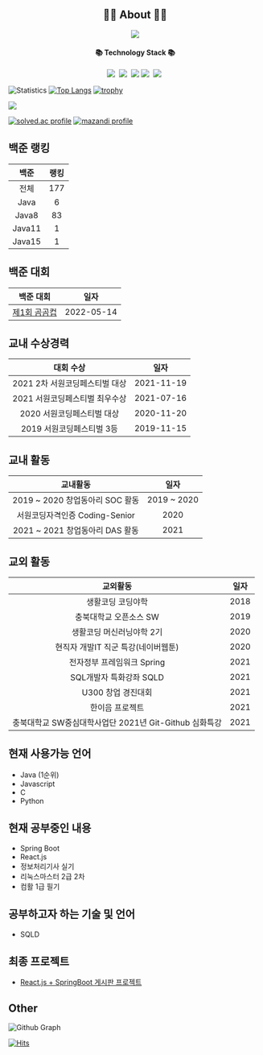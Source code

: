 <h2 align="center">👨‍💻 About 👨‍💻</h2>
<p align="center">
    <a href="https://lms0806.tistory.com//">
        <img src="http://img.shields.io/badge/-Tech%20blog-black?style=flat-square&logo=github&link=https://vividswan.github.io"/>
    </a>
</p>

<h4 align="center">📚 Technology Stack 📚</h4> 
<p align="center">
  <img src="https://img.shields.io/badge/-JAVA-orange"/>&nbsp
  <img src="https://img.shields.io/badge/-SpringBoot-navy"/>&nbsp
  <img src="https://img.shields.io/badge/-JPA-blue"/>
  <img src="https://img.shields.io/badge/-MySQL-blue"/>&nbsp
  <img src="https://img.shields.io/badge/-React.js-yellow"/>&nbsp
 </p>

![Statistics](https://github-readme-stats.vercel.app/api?username=lms0806&show_icons=true)
[![Top Langs](https://github-readme-stats.vercel.app/api/top-langs/?username=lms0806&layout=compact&langs_count=8)](https://github.com/anuraghazra/github-readme-stats)
[![trophy](https://github-profile-trophy.vercel.app/?username=lms0806&theme=chalk&row=1&column=7)](https://github.com/ryo-ma/github-profile-trophy)

<a href="https://opgc.me/#/users/lms0806" target="_blank"><img src="https://api.opgc.me/githubs/users/lms0806/tag/?theme=basic" /></a>

<div align="left">
	<a href="https://solved.ac/lms0806" target="_blank"><img src="http://mazassumnida.wtf/api/v2/generate_badge?boj=lms0806" alt="solved.ac profile"/></a>
	<a href="https://solved.ac/lms0806" target="_blank"><img src="http://mazandi.herokuapp.com/api?handle=lms0806" alt="mazandi profile"/></a>
</div>

## 백준 랭킹
|백준|랭킹|
|:----:|:----:|
|전체|177|
|Java|6|
|Java8|83|
|Java11|1|
|Java15|1|

## 백준 대회
|백준 대회|일자|
|:----:|:----:|
|[제1회 곰곰컵](https://www.acmicpc.net/contest/view/792)|2022-05-14|

## 교내 수상경력
| 대회 수상                      | 일자      |
| :---------------------------: | :--------: |
| 2021 2차 서원코딩페스티벌 대상 | 2021-11-19 |
| 2021 서원코딩페스티벌 최우수상 | 2021-07-16 |
| 2020 서원코딩페스티벌 대상     | 2020-11-20 |
| 2019 서원코딩페스티벌 3등      | 2019-11-15 |

## 교내 활동
|교내활동|일자|
|:----:|:----:|
|2019 ~ 2020 창업동아리 SOC 활동|2019 ~ 2020|
|서원코딩자격인증 Coding-Senior|2020|
|2021 ~ 2021 창업동아리 DAS 활동|2021|

## 교외 활동
|교외활동|일자|
|:----:|:----:|
|생활코딩 코딩야학|2018|
|충북대학교 오픈소스 SW|2019|
|생활코딩 머신러닝야학 2기|2020|
|현직자 개발IT 직군 특강(네이버웹툰)|2020|
|전자정부 프레임워크 Spring|2021|
|SQL개발자 특화강좌 SQLD|2021|
|U300 창업 경진대회|2021|
|한이음 프로젝트|2021|
|충북대학교 SW중심대학사업단 2021년 Git-Github 심화특강|2021|

## 현재 사용가능 언어
 - Java (1순위)
 - Javascript
 - C
 - Python 

## 현재 공부중인 내용
 - Spring Boot
 - React.js
 - 정보처리기사 실기
 - 리눅스마스터 2급 2차
 - 컴활 1급 필기

## 공부하고자 하는 기술 및 언어
 - SQLD

## 최종 프로젝트
 - [React.js + SpringBoot 게시판 프로젝트](https://github.com/lms0806/Springboot-React.js-Stroyboard)

## Other
![Github Graph](https://activity-graph.herokuapp.com/graph?username=lms0806&area=false&theme=xcode&hide_border=true)

[![Hits](https://hits.seeyoufarm.com/api/count/incr/badge.svg?url=https%3A%2F%2Fgithub.com%2Flms0806)](https://hits.seeyoufarm.com)
<!--
**lms0806/lms0806** is a ✨ _special_ ✨ repository because its `README.md` (this file) appears on your GitHub profile.

Here are some ideas to get you started:

- 🔭 I’m currently working on ...
- 🌱 I’m currently learning ...
- 👯 I’m looking to collaborate on ...
- 🤔 I’m looking for help with ...
- 💬 Ask me about ...
- 📫 How to reach me: ...
- 😄 Pronouns: ...
- ⚡ Fun fact: ...
-->
